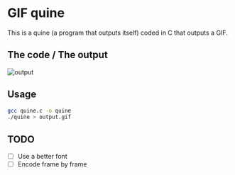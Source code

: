 # GIF quine

This is a quine (a program that outputs itself) coded in C that outputs a GIF.

## The code / The output

![output](./output.gif)

## Usage

```sh
gcc quine.c -o quine
./quine > output.gif
```

## TODO

- [ ] Use a better font
- [ ] Encode frame by frame
